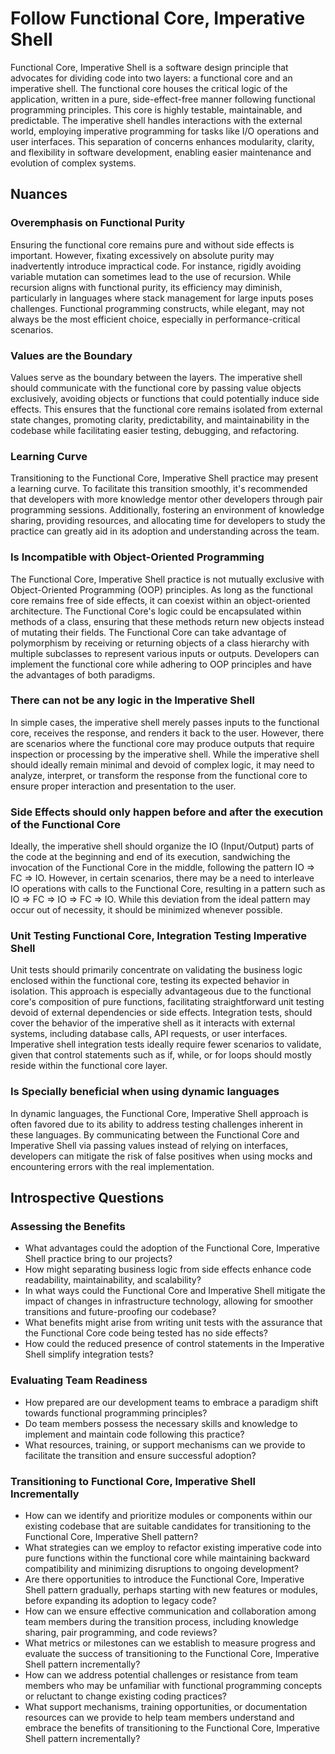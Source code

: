 # Follow Functional Core, Imperative Shell

Functional Core, Imperative Shell is a software design principle that advocates for dividing code into two layers: a functional core and an imperative shell.
The functional core houses the critical logic of the application, written in a pure, side-effect-free manner following functional programming principles.
This core is highly testable, maintainable, and predictable.
The imperative shell handles interactions with the external world, employing imperative programming for tasks like I/O operations and user interfaces.
This separation of concerns enhances modularity, clarity, and flexibility in software development, enabling easier maintenance and evolution of complex systems.

## Nuances

### Overemphasis on Functional Purity

Ensuring the functional core remains pure and without side effects is important.
However, fixating excessively on absolute purity may inadvertently introduce impractical code.
For instance, rigidly avoiding variable mutation can sometimes lead to the use of recursion.
While recursion aligns with functional purity, its efficiency may diminish, particularly in languages where stack management for large inputs poses challenges.
Functional programming constructs, while elegant, may not always be the most efficient choice, especially in performance-critical scenarios.

### Values are the Boundary

Values serve as the boundary between the layers.
The imperative shell should communicate with the functional core by passing value objects exclusively, avoiding objects or functions that could potentially induce side effects.
This ensures that the functional core remains isolated from external state changes, promoting clarity, predictability, and maintainability in the codebase while facilitating easier testing, debugging, and refactoring.

### Learning Curve

Transitioning to the Functional Core, Imperative Shell practice may present a learning curve.
To facilitate this transition smoothly, it's recommended that developers with more knowledge mentor other developers through pair programming sessions.
Additionally, fostering an environment of knowledge sharing, providing resources, and allocating time for developers to study the practice can greatly aid in its adoption and understanding across the team.

### Is Incompatible with Object-Oriented Programming

The Functional Core, Imperative Shell practice is not mutually exclusive with Object-Oriented Programming (OOP) principles.
As long as the functional core remains free of side effects, it can coexist within an object-oriented architecture.
The Functional Core's logic could be encapsulated within methods of a class, ensuring that these methods return new objects instead of mutating their fields.
The Functional Core can take advantage of polymorphism by receiving or returning objects of a class hierarchy with multiple subclasses to represent various inputs or outputs.
Developers can implement the functional core while adhering to OOP principles and have the advantages of both paradigms.

### There can not be any logic in the Imperative Shell

In simple cases, the imperative shell merely passes inputs to the functional core, receives the response, and renders it back to the user.
However, there are scenarios where the functional core may produce outputs that require inspection or processing by the imperative shell.
While the imperative shell should ideally remain minimal and devoid of complex logic, it may need to analyze, interpret, or transform the response from the functional core to ensure proper interaction and presentation to the user.

### Side Effects should only happen before and after the execution of the Functional Core

Ideally, the imperative shell should organize the IO (Input/Output) parts of the code at the beginning and end of its execution, sandwiching the invocation of the Functional Core in the middle, following the pattern IO => FC => IO.
However, in certain scenarios, there may be a need to interleave IO operations with calls to the Functional Core, resulting in a pattern such as IO => FC => IO => FC => IO.
While this deviation from the ideal pattern may occur out of necessity, it should be minimized whenever possible.

### Unit Testing Functional Core, Integration Testing Imperative Shell

Unit tests should primarily concentrate on validating the business logic enclosed within the functional core, testing its expected behavior in isolation.
This approach is especially advantageous due to the functional core's composition of pure functions, facilitating straightforward unit testing devoid of external dependencies or side effects.
Integration tests, should cover the behavior of the imperative shell as it interacts with external systems, including database calls, API requests, or user interfaces.
Imperative shell integration tests ideally require fewer scenarios to validate, given that control statements such as if, while, or for loops should mostly reside within the functional core layer.

### Is Specially beneficial when using dynamic languages

In dynamic languages, the Functional Core, Imperative Shell approach is often favored due to its ability to address testing challenges inherent in these languages.
By communicating between the Functional Core and Imperative Shell via passing values instead of relying on interfaces, developers can mitigate the risk of false positives when using mocks and encountering errors with the real implementation.

## Introspective Questions

### Assessing the Benefits

* What advantages could the adoption of the Functional Core, Imperative Shell practice bring to our projects?
* How might separating business logic from side effects enhance code readability, maintainability, and scalability?
* In what ways could the Functional Core and Imperative Shell mitigate the impact of changes in infrastructure technology, allowing for smoother transitions and future-proofing our codebase?
* What benefits might arise from writing unit tests with the assurance that the Functional Core code being tested has no side effects?
* How could the reduced presence of control statements in the Imperative Shell simplify integration tests?

### Evaluating Team Readiness

* How prepared are our development teams to embrace a paradigm shift towards functional programming principles?
* Do team members possess the necessary skills and knowledge to implement and maintain code following this practice?
* What resources, training, or support mechanisms can we provide to facilitate the transition and ensure successful adoption?

### Transitioning to Functional Core, Imperative Shell Incrementally

* How can we identify and prioritize modules or components within our existing codebase that are suitable candidates for transitioning to the Functional Core, Imperative Shell pattern?
* What strategies can we employ to refactor existing imperative code into pure functions within the functional core while maintaining backward compatibility and minimizing disruptions to ongoing development?
* Are there opportunities to introduce the Functional Core, Imperative Shell pattern gradually, perhaps starting with new features or modules, before expanding its adoption to legacy code?
* How can we ensure effective communication and collaboration among team members during the transition process, including knowledge sharing, pair programming, and code reviews?
* What metrics or milestones can we establish to measure progress and evaluate the success of transitioning to the Functional Core, Imperative Shell pattern incrementally?
* How can we address potential challenges or resistance from team members who may be unfamiliar with functional programming concepts or reluctant to change existing coding practices?
* What support mechanisms, training opportunities, or documentation resources can we provide to help team members understand and embrace the benefits of transitioning to the Functional Core, Imperative Shell pattern incrementally?